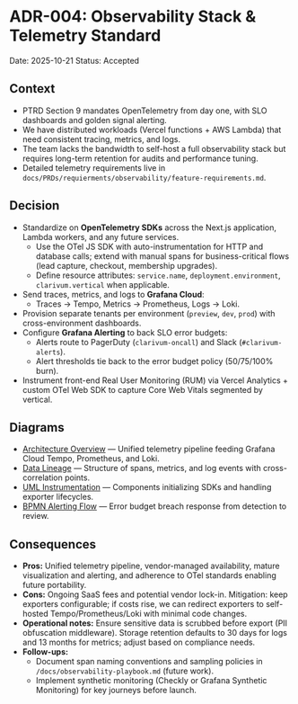 # ADR-004: Observability Stack & Telemetry Standard
Date: 2025-10-21
Status: Accepted

## Context
- PTRD Section 9 mandates OpenTelemetry from day one, with SLO dashboards and golden signal alerting.
- We have distributed workloads (Vercel functions + AWS Lambda) that need consistent tracing, metrics, and logs.
- The team lacks the bandwidth to self-host a full observability stack but requires long-term retention for audits and performance tuning.
- Detailed telemetry requirements live in `docs/PRDs/requierments/observability/feature-requirements.md`.

## Decision
- Standardize on **OpenTelemetry SDKs** across the Next.js application, Lambda workers, and any future services.
  - Use the OTel JS SDK with auto-instrumentation for HTTP and database calls; extend with manual spans for business-critical flows (lead capture, checkout, membership upgrades).
  - Define resource attributes: `service.name`, `deployment.environment`, `clarivum.vertical` when applicable.
- Send traces, metrics, and logs to **Grafana Cloud**:
  - Traces → Tempo, Metrics → Prometheus, Logs → Loki.
- Provision separate tenants per environment (`preview`, `dev`, `prod`) with cross-environment dashboards.
- Configure **Grafana Alerting** to back SLO error budgets:
  - Alerts route to PagerDuty (`clarivum-oncall`) and Slack (`#clarivum-alerts`).
  - Alert thresholds tie back to the error budget policy (50/75/100% burn).
- Instrument front-end Real User Monitoring (RUM) via Vercel Analytics + custom OTel Web SDK to capture Core Web Vitals segmented by vertical.

## Diagrams
- [Architecture Overview](../diagrams/adr-004-observability-stack/architecture-overview.mmd) — Unified telemetry pipeline feeding Grafana Cloud Tempo, Prometheus, and Loki.
- [Data Lineage](../diagrams/adr-004-observability-stack/data-lineage.mmd) — Structure of spans, metrics, and log events with cross-correlation points.
- [UML Instrumentation](../diagrams/adr-004-observability-stack/uml-instrumentation.mmd) — Components initializing SDKs and handling exporter lifecycles.
- [BPMN Alerting Flow](../diagrams/adr-004-observability-stack/bpmn-alerting.mmd) — Error budget breach response from detection to review.

## Consequences
- **Pros:** Unified telemetry pipeline, vendor-managed availability, mature visualization and alerting, and adherence to OTel standards enabling future portability.
- **Cons:** Ongoing SaaS fees and potential vendor lock-in. Mitigation: keep exporters configurable; if costs rise, we can redirect exporters to self-hosted Tempo/Prometheus/Loki with minimal code changes.
- **Operational notes:** Ensure sensitive data is scrubbed before export (PII obfuscation middleware). Storage retention defaults to 30 days for logs and 13 months for metrics; adjust based on compliance needs.
- **Follow-ups:**
  - Document span naming conventions and sampling policies in `/docs/observability-playbook.md` (future work).
  - Implement synthetic monitoring (Checkly or Grafana Synthetic Monitoring) for key journeys before launch.
